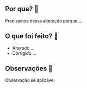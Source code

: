 ## Por que? :thinking:
Precisamos dessa alteração porque ...

## O que foi feito? :page_with_curl:
- Alterado ...
- Corrigido ...

## Observações :nail_care:
Observação se aplicável